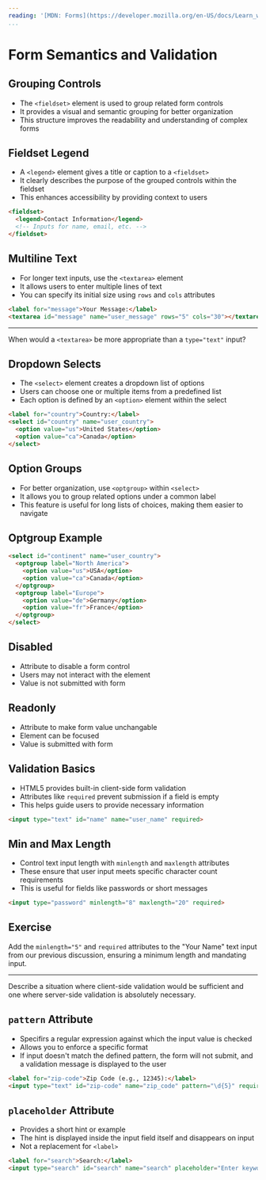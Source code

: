 ```yaml
---
reading: '[MDN: Forms](https://developer.mozilla.org/en-US/docs/Learn_web_development/Core/Structuring_content/HTML_forms)'
...
```


# Form Semantics and Validation

## Grouping Controls

- The `<fieldset>` element is used to group related form controls
- It provides a visual and semantic grouping for better organization
- This structure improves the readability and understanding of complex forms

## Fieldset Legend

- A `<legend>` element gives a title or caption to a `<fieldset>`
- It clearly describes the purpose of the grouped controls within the fieldset
- This enhances accessibility by providing context to users

```html
<fieldset>
  <legend>Contact Information</legend>
  <!-- Inputs for name, email, etc. -->
</fieldset>
```

## Multiline Text

- For longer text inputs, use the `<textarea>` element
- It allows users to enter multiple lines of text
- You can specify its initial size using `rows` and `cols` attributes

```html
<label for="message">Your Message:</label>
<textarea id="message" name="user_message" rows="5" cols="30"></textarea>
```

---

When would a `<textarea>` be more appropriate than a `type="text"` input?

## Dropdown Selects

- The `<select>` element creates a dropdown list of options
- Users can choose one or multiple items from a predefined list
- Each option is defined by an `<option>` element within the select

```html
<label for="country">Country:</label>
<select id="country" name="user_country">
  <option value="us">United States</option>
  <option value="ca">Canada</option>
</select>
```

## Option Groups

- For better organization, use `<optgroup>` within `<select>`
- It allows you to group related options under a common label
- This feature is useful for long lists of choices, making them easier to navigate

## Optgroup Example

```html
<select id="continent" name="user_country">
  <optgroup label="North America">
    <option value="us">USA</option>
    <option value="ca">Canada</option>
  </optgroup>
  <optgroup label="Europe">
    <option value="de">Germany</option>
    <option value="fr">France</option>
  </optgroup>
</select>
```

## Disabled

- Attribute to disable a form control
- Users may not interact with the element
- Value is not submitted with form

## Readonly

- Attribute to make form value unchangable
- Element can be focused
- Value is submitted with form

## Validation Basics

- HTML5 provides built-in client-side form validation
- Attributes like `required` prevent submission if a field is empty
- This helps guide users to provide necessary information

```html
<input type="text" id="name" name="user_name" required>
```

## Min and Max Length

- Control text input length with `minlength` and `maxlength` attributes
- These ensure that user input meets specific character count requirements
- This is useful for fields like passwords or short messages

```html
<input type="password" minlength="8" maxlength="20" required>
```

## Exercise

Add the `minlength="5"` and `required` attributes to the "Your Name" text input from our previous discussion, ensuring a minimum length and mandating input.

---

Describe a situation where client-side validation would be sufficient and one where server-side validation is absolutely necessary.

## `pattern` Attribute

  - Specifirs a regular expression against which the input value is checked
  - Allows you to enforce a specific format
  - If input doesn't match the defined pattern, the form will not submit, and a validation message is displayed to the user

```html
<label for="zip-code">Zip Code (e.g., 12345):</label>
<input type="text" id="zip-code" name="zip_code" pattern="\d{5}" required>
```

## `placeholder` Attribute

  - Provides a short hint or example
  - The hint is displayed inside the input field itself and disappears on input
  - Not a replacement for `<label>`

```html
<label for="search">Search:</label>
<input type="search" id="search" name="search" placeholder="Enter keywords here">
```
